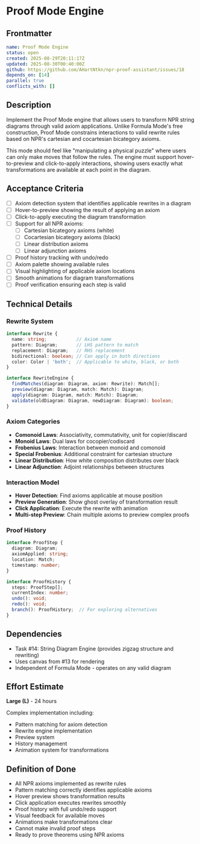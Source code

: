 # Proof Mode Engine

## Frontmatter

```yaml
name: Proof Mode Engine
status: open
created: 2025-08-29T20:11:17Z
updated: 2025-08-30T00:40:00Z
github: https://github.com/AHartNtkn/npr-proof-assistant/issues/18
depends_on: [14]
parallel: true
conflicts_with: []
```

## Description

Implement the Proof Mode engine that allows users to transform NPR string diagrams through valid axiom applications. Unlike Formula Mode's free construction, Proof Mode constrains interactions to valid rewrite rules based on NPR's cartesian and cocartesian bicategory axioms.

This mode should feel like "manipulating a physical puzzle" where users can only make moves that follow the rules. The engine must support hover-to-preview and click-to-apply interactions, showing users exactly what transformations are available at each point in the diagram.

## Acceptance Criteria

- [ ] Axiom detection system that identifies applicable rewrites in a diagram
- [ ] Hover-to-preview showing the result of applying an axiom
- [ ] Click-to-apply executing the diagram transformation
- [ ] Support for all NPR axioms:
  - [ ] Cartesian bicategory axioms (white)
  - [ ] Cocartesian bicategory axioms (black)
  - [ ] Linear distribution axioms
  - [ ] Linear adjunction axioms
- [ ] Proof history tracking with undo/redo
- [ ] Axiom palette showing available rules
- [ ] Visual highlighting of applicable axiom locations
- [ ] Smooth animations for diagram transformations
- [ ] Proof verification ensuring each step is valid

## Technical Details

### Rewrite System
```typescript
interface Rewrite {
  name: string;           // Axiom name
  pattern: Diagram;       // LHS pattern to match
  replacement: Diagram;   // RHS replacement
  bidirectional: boolean; // Can apply in both directions
  color: Color | 'both';  // Applicable to white, black, or both
}

interface RewriteEngine {
  findMatches(diagram: Diagram, axiom: Rewrite): Match[];
  preview(diagram: Diagram, match: Match): Diagram;
  apply(diagram: Diagram, match: Match): Diagram;
  validate(oldDiagram: Diagram, newDiagram: Diagram): boolean;
}
```

### Axiom Categories
- **Comonoid Laws**: Associativity, commutativity, unit for copier/discard
- **Monoid Laws**: Dual laws for cocopier/codiscard
- **Frobenius Laws**: Interaction between monoid and comonoid
- **Special Frobenius**: Additional constraint for cartesian structure
- **Linear Distribution**: How white composition distributes over black
- **Linear Adjunction**: Adjoint relationships between structures

### Interaction Model
- **Hover Detection**: Find axioms applicable at mouse position
- **Preview Generation**: Show ghost overlay of transformation result
- **Click Application**: Execute the rewrite with animation
- **Multi-step Preview**: Chain multiple axioms to preview complex proofs

### Proof History
```typescript
interface ProofStep {
  diagram: Diagram;
  axiomApplied: string;
  location: Match;
  timestamp: number;
}

interface ProofHistory {
  steps: ProofStep[];
  currentIndex: number;
  undo(): void;
  redo(): void;
  branch(): ProofHistory;  // For exploring alternatives
}
```

## Dependencies

- Task #14: String Diagram Engine (provides zigzag structure and rewriting)
- Uses canvas from #13 for rendering
- Independent of Formula Mode - operates on any valid diagram

## Effort Estimate

**Large (L)** - 24 hours

Complex implementation including:
- Pattern matching for axiom detection
- Rewrite engine implementation
- Preview system
- History management
- Animation system for transformations

## Definition of Done

- All NPR axioms implemented as rewrite rules
- Pattern matching correctly identifies applicable axioms
- Hover preview shows transformation results
- Click application executes rewrites smoothly
- Proof history with full undo/redo support
- Visual feedback for available moves
- Animations make transformations clear
- Cannot make invalid proof steps
- Ready to prove theorems using NPR axioms